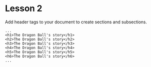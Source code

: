 # Lesson 2

Add header tags to your document to create sections and subsections.

```
...
<h1>The Dragon Ball's story</h1>
<h2>The Dragon Ball's story</h2>
<h3>The Dragon Ball's story</h3>
<h4>The Dragon Ball's story</h4>
<h5>The Dragon Ball's story</h5>
<h6>The Dragon Ball's story</h6>
...
```

